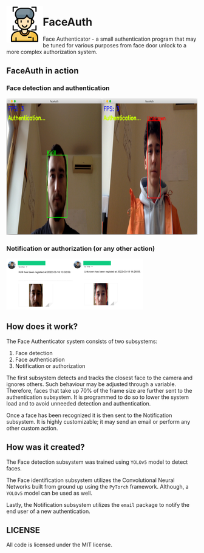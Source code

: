 <img src="imgs/face-id.png" width="96" height="96" align="left"></img>
# FaceAuth
Face Authenticator - a small authentication program that may be tuned for various purposes from face door unlock to a more complex authorization system.

## FaceAuth in action
### Face detection and authentication
<img src="imgs/faceauth_authentication.png" alt="drawing" width="720" height="360"/>

### Notification or authorization (or any other action)
<img src="imgs/email.png" alt="drawing" width="360" height="135"/>

## How does it work?
The Face Authenticator system consists of two subsystems:
1. Face detection
2. Face authentication
3. Notification or authorization

The first subsystem detects and tracks the closest face to the camera and ignores others. Such behaviour may be adjusted through a variable. Therefore, faces that take up 70% of the frame size are further sent to the authentication subsystem. It is programmed to do so to lower the system load and to avoid unneeded detection and authentication.

Once a face has been recognized it is then sent to the Notification subsystem. It is highly customizable; it may send an email or perform any other custom action.

## How was it created?
The Face detection subsystem was trained using `YOLOv5` model to detect faces.

The Face identification subsystem utilizes the Convolutional Neural Networks built from ground up using the `PyTorch` framework. Although, a `YOLOv5` model can be used as well.

Lastly, the Notification subsystem utilizes the `email` package to notify the end user of a new authentication.

## LICENSE
All code is licensed under the MIT license.
